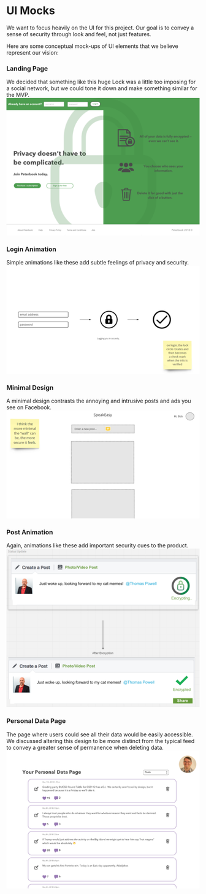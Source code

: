 # UI Mocks

We want to focus heavily on the UI for this project. Our goal is to convey a sense of security through look and feel, not just features.

Here are some conceptual mock-ups of UI elements that we believe represent our vision:

### Landing Page
We decided that something like this huge Lock was a little too imposing for a social network, but we could tone it down and make something similar for the MVP. 
![landingpage](../images/ui1.png)

### Login Animation
Simple animations like these add subtle feelings of privacy and security.
![animations](../images/ui2.png)

### Minimal Design
A minimal design contrasts the annoying and intrusive posts and ads you see on Facebook.
![minimaldesign](../images/ui3.png)

### Post Animation
Again, animations like these add important security cues to the product. 
![post](../images/ui4.png)

### Personal Data Page
The page where users could see all their data would be easily accessible. We discussed altering this design to be more distinct from the typical feed to convey a greater sense of permanence when deleting data. 
![personaldata](../images/ui5.png)